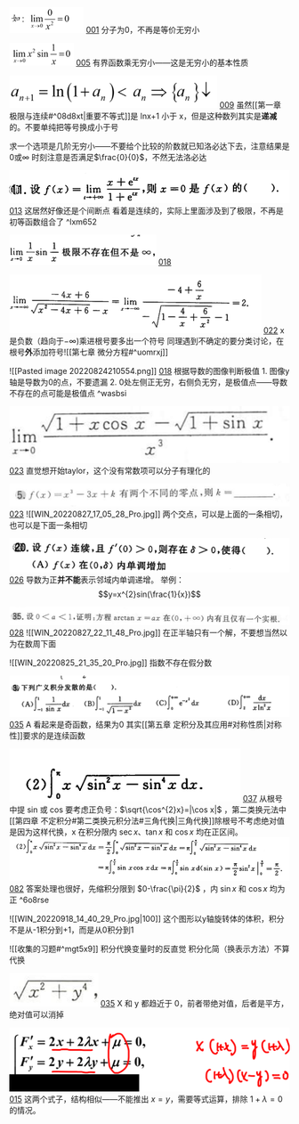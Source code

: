 ![](Attachment/20220708231103.png)
	 [001](bookxnotepro://opennote/?nb={bf3dc445-0c59-4185-bcd0-3d63797cc6cb}&book=43a8ddb447e812db0b53f95f0fb7e921&page=0&x=134&y=477&id=1044)
	 分子为0，不再是等价无穷小

![](Attachment/20220709004439.png)
	 [005](bookxnotepro://opennote/?nb={bf3dc445-0c59-4185-bcd0-3d63797cc6cb}&book=43a8ddb447e812db0b53f95f0fb7e921&page=4&x=171&y=224&id=1096)
	 有界函数乘无穷小——这是无穷小的基本性质

![](Attachment/20220728232300.png)
	[009](bookxnotepro://opennote/?nb={bf3dc445-0c59-4185-bcd0-3d63797cc6cb}&book=43a8ddb447e812db0b53f95f0fb7e921&page=8&x=183&y=269&id=1162)
	虽然[[第一章 极限与连续#^08d8xt|重要不等式]]是 lnx+1 小于 x，但是这种数列其实是**递减**的。不要单纯把等号换成小于号

求一个选项是几阶无穷小——不要给个比较的阶数就已知洛必达下去，注意结果是0或$\infty$
	时刻注意是否满足$\frac{0}{0}$，不然无法洛必达

![](Attachment/20220729232512.png)
	[013](bookxnotepro://opennote/?nb={512382f5-a3a5-4617-b335-e716d4b5f10c}&book=7c79fd0abca65e43b34474f815f9e7ce&page=12&x=164&y=433&id=2)
	这居然好像还是个间断点
		看着是连续的，实际上里面涉及到了极限，不再是初等函数组合了
		 ^lxm652

![](Attachment/20220810222521.png)
	[018](bookxnotepro://opennote/?nb={512382f5-a3a5-4617-b335-e716d4b5f10c}&book=b58fa85d19ce1d4b81c4b85dda1d104f&page=17&x=158&y=467&id=31&uuid=41f69afb60ba56d191046b4aa73a53c0)

![](Attachment/20220810232241.png)
	[022](bookxnotepro://opennote/?nb={512382f5-a3a5-4617-b335-e716d4b5f10c}&book=b58fa85d19ce1d4b81c4b85dda1d104f&page=21&x=337&y=476&id=40&uuid=9e92fc1bd4d7cdf89f26f3a1aa31cda5)
	x是负数（趋向于$-\infty$)乘进根号要多出一个符号
	同理遇到不确定的要分类讨论，在根号**外**添加符号![[第七章 微分方程#^uomrxj]]

![[Pasted image 20220824210554.png]]
	[018](bookxnotepro://opennote/?nb={214cb125-5d23-4d98-a6be-193ff2248daa}&book=b031d6b3dcd76797850d98a4b61794f8&page=17&x=318&y=461&id=6730&uuid=fc03bfaebb53187ff03ff5a3d1fb15ee)
	根据导数的图像判断极值
	1. 图像y轴是导数为0的点，不要遗漏
	2. 0处左侧正无穷，右侧负无穷，是极值点——导数不存在的点可能是极值点
	 ^wasbsi

![](Attachment/20220825163905.png)
	[023](bookxnotepro://opennote/?nb={512382f5-a3a5-4617-b335-e716d4b5f10c}&book=7c79fd0abca65e43b34474f815f9e7ce&page=22&x=152&y=194&id=93&uuid=d85e91af60eb6f0d7d899cf4d62a00ae)
	直觉想开始taylor，这个没有常数项可以分子有理化的

![](Attachment/20220827170432.png)
	[023](bookxnotepro://opennote/?nb={512382f5-a3a5-4617-b335-e716d4b5f10c}&book=7c79fd0abca65e43b34474f815f9e7ce&page=22&x=176&y=574&id=125&uuid=af466a31d80e8d8152957413fc4b25c4)
	![[WIN_20220827_17_05_28_Pro.jpg]]
	两个交点，可以是上面的一条相切，也可以是下面一条相切

![](Attachment/20220827200109.png)
	[026](bookxnotepro://opennote/?nb={512382f5-a3a5-4617-b335-e716d4b5f10c}&book=7c79fd0abca65e43b34474f815f9e7ce&page=25&x=187&y=154&id=134&uuid=127e8cb74a0f932ad384225f764354ed)
	导数为正**并不能**表示邻域内单调递增。
	举例：
	$$y=x^{2}sin(\frac{1}{x})$$ 

![](Attachment/20220827220951.png)
	[028](bookxnotepro://opennote/?nb={512382f5-a3a5-4617-b335-e716d4b5f10c}&book=7c79fd0abca65e43b34474f815f9e7ce&page=27&x=228&y=66&id=144&uuid=1037bc49ef4d7d386a0cf3e1beb8edb6)
	![[WIN_20220827_22_11_48_Pro.jpg]]
	在正半轴只有一个解，不要想当然以为在数周下面


![[WIN_20220825_21_35_20_Pro.jpg]]
指数不存在假分数

![](Attachment/20220915143437.png)
	[035](bookxnotepro://opennote/?nb={512382f5-a3a5-4617-b335-e716d4b5f10c}&book=7c79fd0abca65e43b34474f815f9e7ce&page=34&x=233&y=499&id=445&uuid=75ffe680df6d797e8f3744fd9866707e)
	A 看起来是奇函数，结果为0
	其实[[第五章 定积分及其应用#对称性质|对称性]]要求的是连续函数

![](Attachment/20220915201049.png)
	[037](bookxnotepro://opennote/?nb={512382f5-a3a5-4617-b335-e716d4b5f10c}&book=7c79fd0abca65e43b34474f815f9e7ce&page=36&x=309&y=162&id=452&uuid=f33efbdc7de5929c6867765d50af74f1)
	从根号中提 sin 或 cos 要考虑正负号：$\sqrt{\cos^{2}x}=|\cos x|$ ，第二类换元法中[[第四章 不定积分#第二类换元积分法#三角代换|三角代换]]除根号不考虑绝对值是因为这样代换，x 在积分限内 $\sec x$、$\tan x$ 和 $\cos x$ 均在正区间。
	![](Attachment/20220915201916.png)
	[082](bookxnotepro://opennote/?nb={512382f5-a3a5-4617-b335-e716d4b5f10c}&book=b58fa85d19ce1d4b81c4b85dda1d104f&page=81&x=252&y=670&id=451&uuid=47bade7ad3e467fe7dd495fbdc01e0e8) 
	答案处理也很好，先缩积分限到 $0-\frac{\pi}{2}$ ，内 $\sin x$ 和 $\cos x$ 均为正 ^6o8rse

![[WIN_20220918_14_40_29_Pro.jpg|100]]
这个图形以y轴旋转体的体积，积分不是从-1积分到+1，而是从0积分到1

![[收集的习题#^mgt5x9]]
积分代换变量时的反直觉
积分化简（换表示方法）不算代换

![](Attachment/20221004203145.png)
	[035](bookxnotepro://opennote/?nb={4b0b849c-f284-459f-9b9c-e14b0ecf8ba2}&book=4f1972a39d8f1176257957a09d832b75&page=34&x=186&y=195&id=37&uuid=75efed372d5895d75a1effa1fd1076fb)
	X 和 y 都趋近于 0，前者带绝对值，后者是平方，绝对值可以消掉

![](Attachment/20221007202103.png)
	[015](bookxnotepro://opennote/?nb={eaae9369-1988-4e39-8c00-ce441fc1deb4}&book=435058b634642c1446573ed990d8c027&page=14&x=332&y=237&id=17026&uuid=8c1c978ff0ac52e181c16bd2c9738788)
	这两个式子，结构相似——不能推出 $x=y$，需要等式运算，排除 $1+\lambda = 0$ 的情况。

